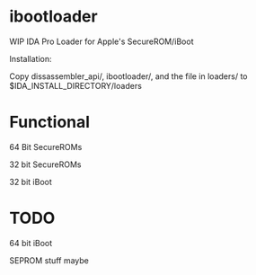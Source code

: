 # ibootloader

WIP IDA Pro Loader for Apple's SecureROM/iBoot

Installation:

Copy dissassembler_api/, ibootloader/, and the file in loaders/ to $IDA_INSTALL_DIRECTORY/loaders

# Functional

64 Bit SecureROMs

32 bit SecureROMs

32 bit iBoot

# TODO

64 bit iBoot 

SEPROM stuff maybe

